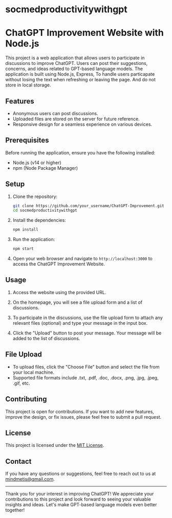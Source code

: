 # socmedproductivitywithgpt
# ChatGPT Improvement Website with Node.js

This project is a web application that allows users to participate in discussions to improve ChatGPT. Users can post their suggestions, concerns, and ideas related to GPT-based language models. The application is built using Node.js, Express, To handle users particapate without losing the text when refreshing or leaving the page. And do not store in local storage.

## Features

- Anonymous users can post discussions.
- Uploaded files are stored on the server for future reference.
- Responsive design for a seamless experience on various devices.

## Prerequisites

Before running the application, ensure you have the following installed:

- Node.js (v14 or higher)
- npm (Node Package Manager)

## Setup

1. Clone the repository:

   ```bash
   git clone https://github.com/your_username/ChatGPT-Improvement.git
   cd socmedproductivitywithgpt
   ```

2. Install the dependencies:

   ```bash
   npm install
   ```

3. Run the application:

   ```bash
   npm start
   ```

4. Open your web browser and navigate to `http://localhost:3000` to access the ChatGPT Improvement Website.

## Usage

1. Access the website using the provided URL.

2. On the homepage, you will see a file upload form and a list of discussions.

3. To participate in the discussions, use the file upload form to attach any relevant files (optional) and type your message in the input box.

4. Click the "Upload" button to post your message. Your message will be added to the list of discussions.

## File Upload

- To upload files, click the "Choose File" button and select the file from your local machine.
- Supported file formats include .txt, .pdf, .doc, .docx, .png, .jpg, .jpeg, .gif, etc.

## Contributing

This project is open for contributions. If you want to add new features, improve the design, or fix issues, please feel free to submit a pull request.

## License

This project is licensed under the [MIT License](LICENSE).

## Contact

If you have any questions or suggestions, feel free to reach out to us at mindmetis@gmail.com.

---

Thank you for your interest in improving ChatGPT! We appreciate your contributions to this project and look forward to seeing your valuable insights and ideas. Let's make GPT-based language models even better together!
